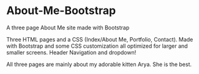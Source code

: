 # About-Me-Bootstrap
A three page About Me site made with Bootstrap

Three HTML pages and a CSS (Index/About Me, Portfolio, Contact).
Made with Bootstrap and some CSS customization all optimized for larger and smaller screens.
Header Navigation and dropdown!

All three pages are mainly about my adorable kitten Arya.
She is the best.
